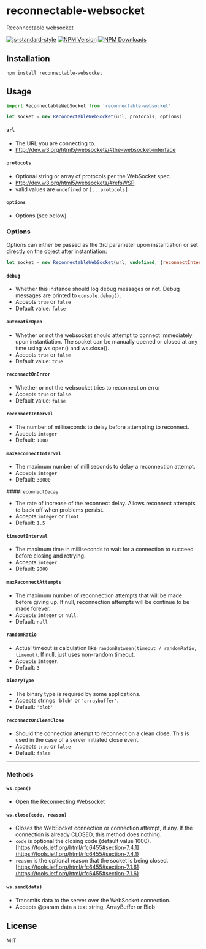 # reconnectable-websocket

Reconnectable websocket

[![js-standard-style](https://cdn.rawgit.com/feross/standard/master/badge.svg)](https://github.com/feross/standard)
[![NPM Version](https://img.shields.io/npm/v/reconnectable-websocket.svg)](https://npmjs.org/package/reconnectable-websocket)
[![NPM Downloads](https://img.shields.io/npm/dm/reconnectable-websocket.svg)](https://npmjs.org/package/reconnectable-websocket)


## Installation

```
npm install reconnectable-websocket
```

## Usage

```js
import ReconnectableWebSocket from 'reconnectable-websocket'

let socket = new ReconnectableWebSocket(url, protocols, options)
```


#### `url`
- The URL you are connecting to.
- http://dev.w3.org/html5/websockets/#the-websocket-interface

#### `protocols`
- Optional string or array of protocols per the WebSocket spec.
- http://dev.w3.org/html5/websockets/#refsWSP
- valid values are `undefined` or `[...protocols]`

#### `options`
- Options (see below)

### Options

Options can either be passed as the 3rd parameter upon instantiation or set directly on the object after instantiation:

```js
let socket = new ReconnectableWebSocket(url, undefined, {reconnectInterval: 3000});
```

#### `debug`
- Whether this instance should log debug messages or not. Debug messages are printed to `console.debug()`.
- Accepts `true` or `false`
- Default value: `false`

#### `automaticOpen`
- Whether or not the websocket should attempt to connect immediately upon instantiation. The socket can be manually opened or closed at any time using ws.open() and ws.close().
- Accepts `true` or `false`
- Default value: `true`

#### `reconnectOnError`
- Whether or not the websocket tries to reconnect on error
- Accepts `true` or `false`
- Default value: `false`

#### `reconnectInterval`
- The number of milliseconds to delay before attempting to reconnect.
- Accepts `integer`
- Default: `1000`

#### `maxReconnectInterval`
- The maximum number of milliseconds to delay a reconnection attempt.
- Accepts `integer`
- Default: `30000`

####`reconnectDecay`
- The rate of increase of the reconnect delay. Allows reconnect attempts to back off when problems persist.
- Accepts `integer` or `float`
- Default: `1.5`

#### `timeoutInterval`
- The maximum time in milliseconds to wait for a connection to succeed before closing and retrying.
- Accepts `integer`
- Default: `2000`

#### `maxReconnectAttempts`
- The maximum number of reconnection attempts that will be made before giving up. If null, reconnection attempts will be continue to be made forever.
- Accepts `integer` or `null`.
- Default: `null`

#### `randomRatio`
- Actual timeout is calculation like `randomBetween(timeout / randomRatio, timeout)`. If null, just uses non-random timeout.
- Accepts `integer`.
- Default: `3`

#### `binaryType`
- The binary type is required by some applications.
- Accepts strings `'blob'` or `'arraybuffer'`.
- Default: `'blob'`

#### `reconnectOnCleanClose`
- Should the connection attempt to reconnect on a clean close. This is used in the case of a server initiated close event.
- Accepts `true` or `false`
- Default: `false`
---

### Methods

#### `ws.open()`
- Open the Reconnecting Websocket

#### `ws.close(code, reason)`
- Closes the WebSocket connection or connection attempt, if any. If the connection is already CLOSED, this method does nothing.
- `code` is optional the closing code (default value 1000). [https://tools.ietf.org/html/rfc6455#section-7.4.1](https://tools.ietf.org/html/rfc6455#section-7.4.1)
- `reason` is the optional reason that the socket is being closed. [https://tools.ietf.org/html/rfc6455#section-7.1.6](https://tools.ietf.org/html/rfc6455#section-7.1.6)

#### `ws.send(data)`
- Transmits data to the server over the WebSocket connection.
- Accepts @param data a text string, ArrayBuffer or Blob

## License

MIT
